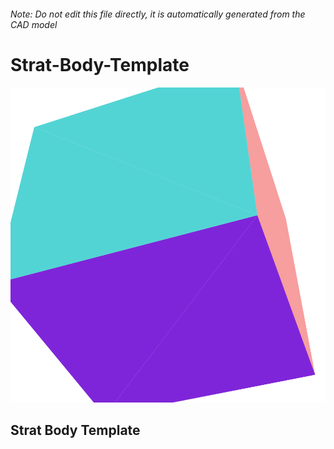 ###### Note: Do not edit this file directly, it is automatically generated from the CAD model

# Strat-Body-Template

![](/project.svg)

## Strat Body Template


